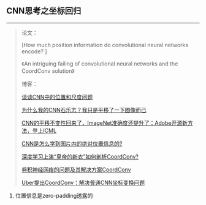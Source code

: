 ## CNN思考之坐标回归

---

> 论文：
>
> [How much position information do convolutional neural networks encode? ]
>
> 《An intriguing failing of convolutional neural networks and the CoordConv solution》
>
> 博客：
>
> [谈谈CNN中的位置和尺度问题](<https://zhuanlan.zhihu.com/p/113443895>)
>
> [为什么我的CNN石乐志？我只是平移了一下图像而已](<https://zhuanlan.zhihu.com/p/37949868>)
>
> [CNN的平移不变性回来了，ImageNet准确度还提升了：Adobe开源新方法，登上ICML](<https://zhuanlan.zhihu.com/p/76030489>)
>
> [CNN是怎么学到图片内的绝对位置信息的?](<https://zhuanlan.zhihu.com/p/99766566>)
>
> [深度学习上演“皇帝的新衣”如何剖析CoordConv?](<http://m.elecfans.com/article/712783.html>)
>
> [卷积神经网络的问题及其解决方案CoordConv](<http://www.elecfans.com/d/711365.html>)
>
> [Uber提出CoordConv：解决普通CNN坐标变换问题](<https://zhuanlan.zhihu.com/p/39919038>)





1. 位置信息是zero-padding透露的
